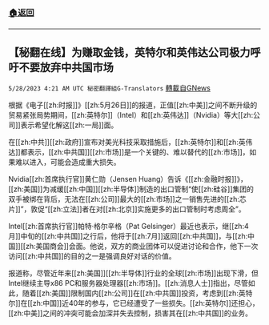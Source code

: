 ###  [:house:返回](README.md)
---


## 【秘翻在线】为赚取金钱，英特尔和英伟达公司极力呼吁不要放弃中共国市场
`5/28/2023 4:21 AM UTC 秘密翻譯組G-Translators` [轉載自GNews](https://gnews.org/articles/1336781)

        

根据《电子[[zh:时报]]》[[zh:5月26日]]的报道，正值[[zh:中美]]之间不断升级的贸易紧张局势期间，[[zh:英特尔]]（Intel）和[[zh:英伟达]]（Nvidia）等大[[zh:公司]]表示希望化解这[[zh:一局]]面。

在[[zh:中共]][[zh:政府]]宣布对美光科技采取措施后，[[zh:英特尔]]和[[zh:英伟达]]都表示，[[zh:中共国]][[zh:市场]]是一个关键的、难以替代的[[zh:市场]]，如果难以进入，可能会造成重大损失。

Nvidia[[zh:首席执行官]]黄仁勋（Jensen Huang）告诉《[[zh:金融时报]]》，[[zh:美国]]为减缓[[zh:中国]][[zh:半导体]]制造的出口管制“使[[zh:硅谷]]集团的双手被绑在背后，无法在[[zh:公司]]最大的[[zh:市场]]之一销售先进的[[zh:芯片]]”，敦促“[[zh:立法]]者在对[[zh:北京]]实施更多的出口管制时考虑周全”。

Intel[[zh:首席执行官]]帕特·格尔辛格（Pat Gelsinger）最近也表示，继[[zh:4月]]中旬的[[zh:中共国]]之行后，他将于[[zh:7月]]返回[[zh:中共国]]，与[[zh:中国]][[zh:美国商会]]会面。他说，双方的商业团体可以促进讨论和合作，他下一次访问[[zh:中共国]]的目的之一是强调良好对话的价值。

报道称，尽管近年来[[zh:美国]][[zh:半导体]]行业的全球[[zh:市场]]出现下滑，但Intel继续主导x86 PC和服务器处理器[[zh:市场]]。[[zh:消息人士]]指出，尽管如此，随着[[zh:美国]]限制国内[[zh:公司]]在[[zh:中共国]]投资，考虑到[[zh:英特尔]]在[[zh:中国]]近40年的参与，它已经遭受了一些损失。[[zh:英特尔]]还担心，[[zh:中美]]之间的冲突可能会加深并失去控制，损害其在[[zh:中共国]]的业务。
